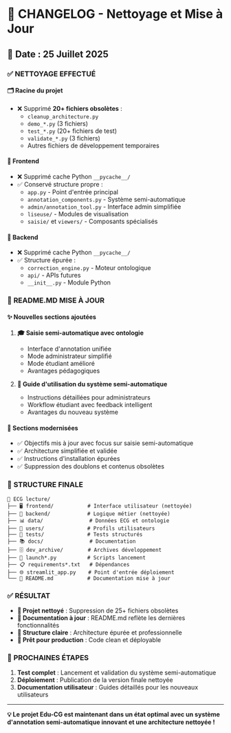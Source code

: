 # 🧹 CHANGELOG - Nettoyage et Mise à Jour

## 📅 Date : 25 Juillet 2025

### ✅ **NETTOYAGE EFFECTUÉ**

#### 🗂️ **Racine du projet**
- ❌ Supprimé **20+ fichiers obsolètes** :
  - `cleanup_architecture.py`
  - `demo_*.py` (3 fichiers)
  - `test_*.py` (20+ fichiers de test)
  - `validate_*.py` (3 fichiers)
  - Autres fichiers de développement temporaires

#### 📁 **Frontend**
- ❌ Supprimé cache Python `__pycache__/`
- ✅ Conservé structure propre :
  - `app.py` - Point d'entrée principal
  - `annotation_components.py` - Système semi-automatique
  - `admin/annotation_tool.py` - Interface admin simplifiée
  - `liseuse/` - Modules de visualisation
  - `saisie/` et `viewers/` - Composants spécialisés

#### 🧠 **Backend**
- ❌ Supprimé cache Python `__pycache__/`
- ✅ Structure épurée :
  - `correction_engine.py` - Moteur ontologique
  - `api/` - APIs futures
  - `__init__.py` - Module Python

### 📖 **README.MD MISE À JOUR**

#### ✨ **Nouvelles sections ajoutées**
1. **🎓 Saisie semi-automatique avec ontologie**
   - Interface d'annotation unifiée
   - Mode administrateur simplifié
   - Mode étudiant amélioré
   - Avantages pédagogiques

2. **🚀 Guide d'utilisation du système semi-automatique**
   - Instructions détaillées pour administrateurs
   - Workflow étudiant avec feedback intelligent
   - Avantages du nouveau système

#### 🔧 **Sections modernisées**
- ✅ Objectifs mis à jour avec focus sur saisie semi-automatique
- ✅ Architecture simplifiée et validée
- ✅ Instructions d'installation épurées
- ✅ Suppression des doublons et contenus obsolètes

### 🎯 **STRUCTURE FINALE**

```
📁 ECG lecture/
├── 🖥️ frontend/           # Interface utilisateur (nettoyée)
├── 🧠 backend/            # Logique métier (nettoyée)
├── 📊 data/               # Données ECG et ontologie
├── 👥 users/              # Profils utilisateurs
├── 🧪 tests/              # Tests structurés
├── 📚 docs/               # Documentation
├── 🗄️ dev_archive/        # Archives développement
├── 🚀 launch*.py          # Scripts lancement
├── 📋 requirements*.txt   # Dépendances
├── 🌐 streamlit_app.py    # Point d'entrée déploiement
└── 📖 README.md           # Documentation mise à jour
```

### ✅ **RÉSULTAT**

- **🧹 Projet nettoyé** : Suppression de 25+ fichiers obsolètes
- **📖 Documentation à jour** : README.md reflète les dernières fonctionnalités
- **🎯 Structure claire** : Architecture épurée et professionnelle
- **🚀 Prêt pour production** : Code clean et déployable

### 🔄 **PROCHAINES ÉTAPES**

1. **Test complet** : Lancement et validation du système semi-automatique
2. **Déploiement** : Publication de la version finale nettoyée
3. **Documentation utilisateur** : Guides détaillés pour les nouveaux utilisateurs

---

**💡 Le projet Edu-CG est maintenant dans un état optimal avec un système d'annotation semi-automatique innovant et une architecture nettoyée !**
